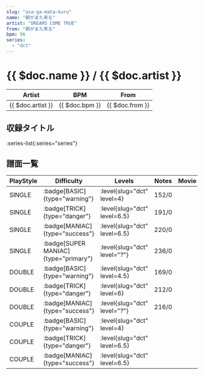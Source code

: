 ```yaml
---
slug: "asa-ga-mata-kuru"
name: "朝がまた来る"
artist: "DREAMS COME TRUE"
from: "朝がまた来る"
bpm: 96
series:
  - "dct"
---
```


# {{ $doc.name }} / {{ $doc.artist }}

|Artist|BPM|From|
|------|---|----|
|{{ $doc.artist }}|{{ $doc.bpm }}|{{ $doc.from }}|

## 収録タイトル

:series-list{:series="series"}

## 譜面一覧

|PlayStyle|Difficulty|Levels|Notes|Movie|
|---------|----------|------|-----|-----|
|SINGLE| :badge[BASIC]{type="warning"}|<div class="field is-grouped is-grouped-multiline"> :level{slug="dct" level=4}</div>|152/0||
|SINGLE| :badge[TRICK]{type="danger"}|<div class="field is-grouped is-grouped-multiline"> :level{slug="dct" level=6.5}</div>|191/0||
|SINGLE| :badge[MANIAC]{type="success"}|<div class="field is-grouped is-grouped-multiline"> :level{slug="dct" level=6.5}</div>|220/0||
|SINGLE| :badge[SUPER MANIAC]{type="primary"}|<div class="field is-grouped is-grouped-multiline"> :level{slug="dct" level="?"}</div>|236/0||
|DOUBLE| :badge[BASIC]{type="warning"}|<div class="field is-grouped is-grouped-multiline"> :level{slug="dct" level=4.5}</div>|169/0||
|DOUBLE| :badge[TRICK]{type="danger"}|<div class="field is-grouped is-grouped-multiline"> :level{slug="dct" level=6}</div>|212/0||
|DOUBLE| :badge[MANIAC]{type="success"}|<div class="field is-grouped is-grouped-multiline"> :level{slug="dct" level="?"}</div>|216/0||
|COUPLE| :badge[BASIC]{type="warning"}|<div class="field is-grouped is-grouped-multiline"> :level{slug="dct" level=4}</div>|||
|COUPLE| :badge[TRICK]{type="danger"}|<div class="field is-grouped is-grouped-multiline"> :level{slug="dct" level=6.5}</div>|||
|COUPLE| :badge[MANIAC]{type="success"}|<div class="field is-grouped is-grouped-multiline"> :level{slug="dct" level=6.5}</div>|||
